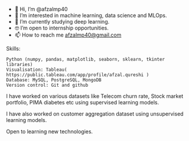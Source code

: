 - 👋 Hi, I’m @afzalmp40
- 👀 I’m interested in machine learning, data science and MLOps.
- 🌱 I’m currently studying deep learning. 
- 🤓 I’m open to internship opportunities. 
- 📫 How to reach me afzalmp40@gmail.com

Skills:

    Python (numpy, pandas, matplotlib, seaborn, sklearn, tkinter libraries)
    Visualisation: Tableau( https://public.tableau.com/app/profile/afzal.qureshi )
    Database: MySQL, PostgreSQL, MongoDB          
    Version control: Git and github

I have worked on various datasets like Telecom churn rate, Stock market portfolio, PIMA diabetes 
etc using supervised learning models.

I have also worked on customer aggregation dataset using unsupervised learning models. 

Open to learning new technologies.

<!---
afzalmp40/afzalmp40 is a ✨ special ✨ repository because its `README.md` (this file) appears on your GitHub profile.
You can click the Preview link to take a look at your changes.
--->
